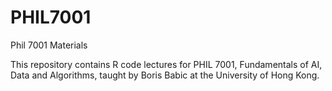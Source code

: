 # PHIL7001
Phil 7001 Materials

This repository contains R code lectures for PHIL 7001, Fundamentals of AI, Data and Algorithms, taught by Boris Babic at the University of Hong Kong. 
